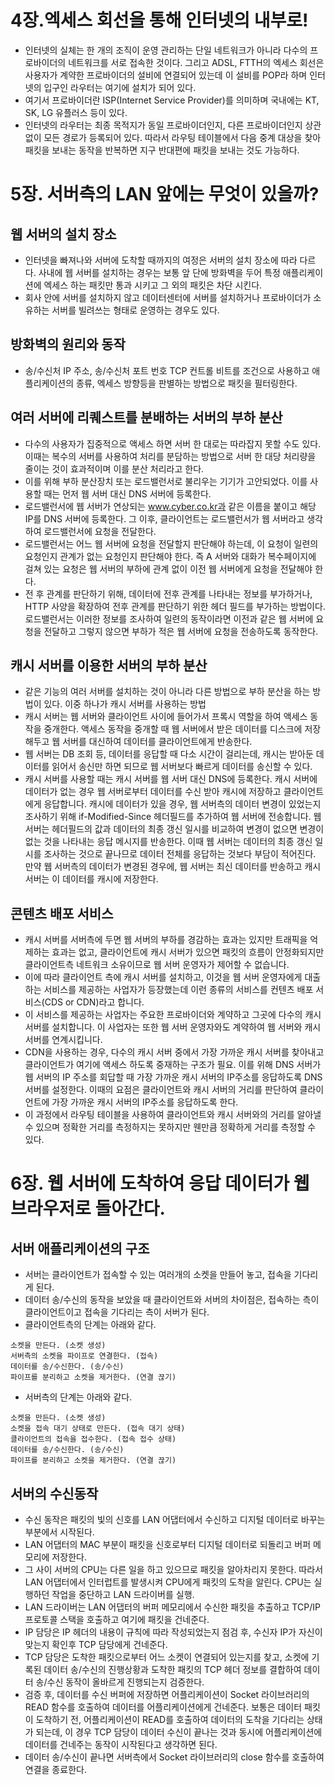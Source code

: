 # 4장.엑세스 회선을 통해 인터넷의 내부로!
+ 인터넷의 실체는 한 개의 조직이 운영 관리하는 단일 네트워크가 아니라 다수의 프로바이더의 네트워크를 서로 접속한 것이다.
그리고 ADSL, FTTH의 엑세스 회선은 사용자가 계약한 프로바이더의 설비에 연결되어 있는데 이 설비를 POP라 하며
인터넷의 입구인 라우터는 여기에 설치가 되어 있다.
+ 여기서 프로바이더란 ISP(Internet Service Provider)를 의미하며 국내에는 KT, SK, LG 유플러스 등이 있다.
+ 인터넷의 라우터는 최종 목적지가 동일 프로바이더인지, 다른 프로바이더인지 상관없이 모든 경로가 등록되어 있다. 따라서
라우팅 테이블에서 다음 중계 대상을 찾아 패킷을 보내는 동작을 반복하면 지구 반대편에 패킷을 보내는 것도 가능하다.

# 5장. 서버측의 LAN 앞에는 무엇이 있을까?
## 웹 서버의 설치 장소
+ 인터넷을 빠져나와 서버에 도착할 때까지의 여정은 서버의 설치 장소에 따라 다르다. 사내에 웹 서버를 설치하는 경우는
보통 앞 단에 방화벽을 두어 특정 애플리케이션에 엑세스 하는 패킷만 통과 시키고 그 외의 패킷은 차단 시킨다.
+ 회사 안에 서버를 설치하지 않고 데이터센터에 서버를 설치하거나 프로바이더가 소유하는 서버를 빌려쓰는 형태로 운영하는 경우도 있다.

## 방화벽의 원리와 동작
+ 송/수신처 IP 주소, 송/수신처 포트 번호 TCP 컨트롤 비트를 조건으로 사용하고 애플리케이션의 종류, 엑세스 방향등을 
판별하는 방법으로 패킷을 필터링한다.

## 여러 서버에 리퀘스트를 분배하는 서버의 부하 분산
+ 다수의 사용자가 집중적으로 액세스 하면 서버 한 대로는 따라잡지 못할 수도 있다. 이때는 복수의 서버를 사용하여 처리를 분담하는
방법으로 서버 한 대당 처리량을 줄이는 것이 효과적이며 이를 분산 처리라고 한다.
+ 이를 위해 부하 분산장치 또는 로드밸런서로 불리우는 기기가 고안되었다. 이를 사용할 때는 먼저 웹 서버 대신 DNS 서버에 등록한다.
+ 로드밸런서에 웹 서버가 연상되는 www.cyber.co.kr과 같은 이름을 붙이고 해당 IP를 DNS 서버에 등록한다. 그 이후, 
클라이언트는 로드밸런서가 웹 서버라고 생각하여 로드밸런서에 요청을 전달한다.
+ 로드밸런서는 어느 웹 서버에 요청을 전달할지 판단해야 하는데, 이 요청이 일련의 요청인지 관계가 없는 요청인지 판단해야 한다.
즉 A 서버와 대화가 복수페이지에 걸쳐 있는 요청은 웹 서버의 부하에 관계 없이 이전 웹 서버에게 요청을 전달해야 한다.
+ 전 후 관계를 판단하기 위해, 데이터에 전후 관계를 나타내는 정보를 부가하거나, HTTP 사양을 확장하여 전후 관계를 판단하기 위한
헤더 필드를 부가하는 방법이다. 로드밸런서는 이러한 정보를 조사하여 일련의 동작이라면 이전과 같은 웹 서버에 요청을 전달하고 
그렇지 않으면 부하가 적은 웹 서버에 요청을 전송하도록 동작한다.

## 캐시 서버를 이용한 서버의 부하 분산
+ 같은 기능의 여러 서버를 설치하는 것이 아니라 다른 방법으로 부하 분산을 하는 방법이 있다. 이중 하나가 캐시 서버를 사용하는 방법
+ 캐시 서버는 웹 서버와 클라이언트 사이에 들어가서 프록시 역할을 하여 액세스 동작을 중개한다. 액세스 동작을 중개할 때 웹 서버에서
받은 데이터를 디스크에 저장해두고 웹 서버를 대신하여 데이터를 클라이언트에게 반송한다.
+ 웹 서버는 DB 조회 등, 데이터를 응답할 때 다소 시간이 걸리는데, 캐시는 받아둔 데이터를 읽어서 송신만 하면 되므로 웹 서버보다
빠르게 데이터를 송신할 수 있다.
+ 캐시 서버를 사용할 때는 캐시 서버를 웹 서버 대신 DNS에 등록한다. 캐시 서버에 데이터가 없는 경우 웹 서버로부터 데이터를 수신
받아 캐시에 저장하고 클라이언트에게 응답합니다. 캐시에 데이터가 있을 경우, 웹 서버측의 데이터 변경이 있었는지 조사하기 위해
if-Modified-Since 헤더필드를 추가하여 웹 서버에 전송합니다. 웹 서버는 헤더필드의 값과 데이터의 최종 갱신 일시를 비교하여
변경이 없으면 변경이 없는 것을 나타내는 응답 메시지를 반송한다. 이때 웹 서버는 데이터의 최종 갱신 일시를 조사하는 것으로 끝나므로
데이터 전체를 응답하는 것보다 부담이 적어진다. 만약 웹 서버측의 데이터가 변경된 경우에, 웹 서버는 최신 데이터를 반송하고
캐시 서버는 이 데이터를 캐시에 저장한다.

## 콘텐츠 배포 서비스
+ 캐시 서버를 서버측에 두면 웹 서버의 부하를 경감하는 효과는 있지만 트래픽을 억제하는 효과는 없고,
클라이언트에 캐시 서버가 있으면 패킷의 흐름이 안정화되지만 클라이언트측 네트워크 소유이므로 웹 서버 운영자가 제어할 수 없습니다.
+ 이에 따라 클라이언트 측에 캐시 서버를 설치하고, 이것을 웹 서버 운영자에게 대출하는 서비스를 제공하는 사업자가 등장했는데 이런 종류의
서비스를 컨텐츠 배포 서비스(CDS or CDN)라고 합니다. 
+ 이 서비스를 제공하는 사업자는 주요한 프로바이더와 계약하고 그곳에 다수의 캐시 서버를 설치합니다. 이 사업자는 또한 웹 서버 운영자와도
계약하여 웹 서버와 캐시 서버를 연계시킵니다.
+ CDN을 사용하는 경우, 다수의 캐시 서버 중에서 가장 가까운 캐시 서버를 찾아내고 클라이언트가 여기에 액세스 하도록
중재하는 구조가 필요. 이를 위해 DNS 서버가 웹 서버의 IP 주소를 회답할 때 가장 가까운 캐시 서버의 IP주소를 응답하도록 DNS
서버를 설정한다. 이때의 요점은 클라이언트와 캐시 서버의 거리를 판단하여 클라이언트에 가장 가까운 캐시 서버의 IP주소를 응답하도록 한다.
+ 이 과정에서 라우팅 테이블을 사용하여 클라이언트와 캐시 서버와의 거리를 알아낼 수 있으며 정확한 거리를 측정하지는 못하지만
웬만큼 정확하게 거리를 측정할 수 있다.

# 6장. 웹 서버에 도착하여 응답 데이터가 웹 브라우저로 돌아간다.
## 서버 애플리케이션의 구조
+ 서버는 클라이언트가 접속할 수 있는 여러개의 소켓을 만들어 놓고, 접속을 기다리게 된다.
+ 데이터 송/수신의 동작을 보았을 때 클라이언트와 서버의 차이점은, 접속하는 측이 클라이언트이고 접속을 기다리는 측이 서버가 된다.
+ 클라이언트측의 단계는 아래와 같다.
```text
소켓을 만든다. (소켓 생성)
서버측의 소켓을 파이프로 연결한다. (접속)
데이터를 송/수신한다. (송/수신)
파이프를 분리하고 소켓을 제거한다. (연결 끊기)
```
+ 서버측의 단계는 아래와 같다.
```text
소켓을 만든다. (소켓 생성)
소켓을 접속 대기 상태로 만든다. (접속 대기 상태)
클라이언트의 접속을 접수한다. (접속 접수 상태)
데이터를 송/수신한다. (송/수신)
파이프를 분리하고 소켓을 제거한다. (연결 끊기)
```

## 서버의 수신동작
+ 수신 동작은 패킷의 빛의 신호를 LAN 어댑터에서 수신하고 디지털 데이터로 바꾸는 부분에서 시작된다.
+ LAN 어댑터의 MAC 부분이 패킷을 신호로부터 디지털 데이터로 되돌리고 버퍼 메모리에 저장한다.
+ 그 사이 서버의 CPU는 다른 일을 하고 있으므로 패킷을 알아차리지 못한다. 따라서 LAN 어댑터에서
인터럽트를 발생시켜 CPU에게 패킷의 도착을 알린다. CPU는 실행하던 작업을 중단하고 LAN 드라이버를 실행.
+ LAN 드라이버는 LAN 어댑터의 버퍼 메모리에서 수신한 패킷을 추출하고 TCP/IP 프로토콜 스택을
호출하고 여기에 패킷을 건네준다.
+ IP 담당은 IP 헤더의 내용이 규칙에 따라 작성되었는지 점검 후, 수신자 IP가 자신이 맞는지 확인후
TCP 담당에게 건네준다.
+ TCP 담당은 도착한 패킷으로부터 어느 소켓이 연결되어 있는지를 찾고, 소켓에 기록된 데이터 송/수신의
진행상황과 도착한 패킷의 TCP 헤더 정보를 결합하여 데이터 송/수신 동작이 올바르게 진행되는지 검증한다.
+ 검증 후, 데이터를 수신 버퍼에 저장하면 어플리케이션이 Socket 라이브러리의 READ 함수를 호출하여
데이터를 어플리케이션에게 건네준다. 보통은 데이터 패킷이 도착하기 전, 어플리케이션이 READ를 호출하여
데이터의 도착을 기다리는 상태가 되는데, 이 경우 TCP 담당이 데이터 수신이 끝나는 것과 동시에 어플리케이션에
데이터를 건네주는 동작이 시작된다고 생각하면 된다.
+ 데이터 송/수신이 끝나면 서버측에서 Socket 라이브러리의 close 함수를 호출하여 연결을 종료한다.



















